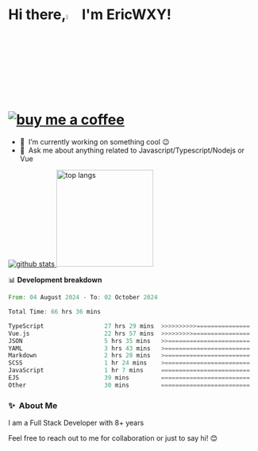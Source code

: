 # Hi there,<a href="https://ericwxy.github.io/"><img src="https://media.giphy.com/media/hvRJCLFzcasrR4ia7z/giphy.gif" width="5%"></a>  I'm EricWXY! <a href="https://afdian.com/a/ericwxy" title="buy me a coffee" ><img src="https://img.shields.io/badge/buy%20me%20a%20coffee-grey?style=for-the-badge&logo=buymeacoffee" alt="buy me a coffee"></a> 

- 🔭 &nbsp;I’m currently working on something cool :wink:
- 💬 &nbsp;Ask me about anything related to Javascript/Typescript/Nodejs or Vue


<a href="https://github.com/EricWXY"><img src="https://github-readme-stats.vercel.app/api?username=EricWXY" alt="github stats"> <img src="https://github-readme-stats.vercel.app/api/top-langs/?username=ericwxy&hide_border=true" alt="top langs" style="height:195px;"></a>


📊 **Development breakdown**

<!--START_SECTION:waka-->

```rust
From: 04 August 2024 - To: 02 October 2024

Total Time: 66 hrs 36 mins

TypeScript                 27 hrs 29 mins  >>>>>>>>>>===============   40.96 %
Vue.js                     22 hrs 57 mins  >>>>>>>>>================   34.21 %
JSON                       5 hrs 35 mins   >>=======================   08.34 %
YAML                       3 hrs 43 mins   >========================   05.56 %
Markdown                   2 hrs 20 mins   >========================   03.48 %
SCSS                       1 hr 24 mins    >========================   02.09 %
JavaScript                 1 hr 7 mins     =========================   01.68 %
EJS                        39 mins         =========================   00.97 %
Other                      30 mins         =========================   00.76 %
```

<!--END_SECTION:waka-->


### ✨&nbsp; About Me

I am a Full Stack Developer with 8+ years

Feel free to reach out to me for collaboration or just to say hi! 😊

